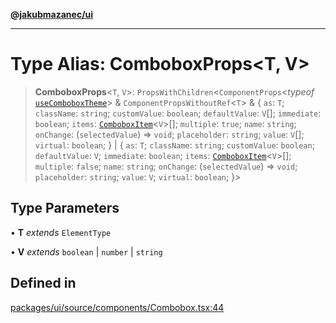 [**@jakubmazanec/ui**](../README.md)

---

# Type Alias: ComboboxProps\<T, V\>

> **ComboboxProps**\<`T`, `V`\>: `PropsWithChildren`\<`ComponentProps`\<_typeof_
> [`useComboboxTheme`](../functions/useComboboxTheme.md)\> & `ComponentPropsWithoutRef`\<`T`\> & \{
> `as`: `T`; `className`: `string`; `customValue`: `boolean`; `defaultValue`: `V`[]; `immediate`:
> `boolean`; `items`: [`ComboboxItem`](ComboboxItem.md)\<`V`\>[]; `multiple`: `true`; `name`:
> `string`; `onChange`: (`selectedValue`) => `void`; `placeholder`: `string`; `value`: `V`[];
> `virtual`: `boolean`; \} \| \{ `as`: `T`; `className`: `string`; `customValue`: `boolean`;
> `defaultValue`: `V`; `immediate`: `boolean`; `items`: [`ComboboxItem`](ComboboxItem.md)\<`V`\>[];
> `multiple`: `false`; `name`: `string`; `onChange`: (`selectedValue`) => `void`; `placeholder`:
> `string`; `value`: `V`; `virtual`: `boolean`; \}\>

## Type Parameters

• **T** _extends_ `ElementType`

• **V** _extends_ `boolean` \| `number` \| `string`

## Defined in

[packages/ui/source/components/Combobox.tsx:44](https://github.com/jakubmazanec/tools/blob/077fa4993ebe623b1c463499cc41912353ae6eb1/packages/ui/source/components/Combobox.tsx#L44)
